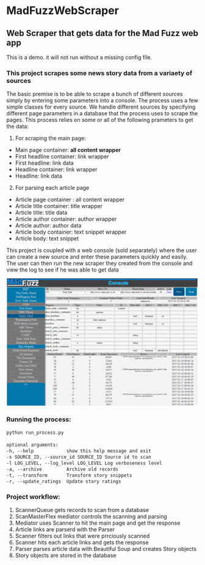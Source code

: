 # MadFuzzWebScraper
## Web Scraper that gets data for the Mad Fuzz web app

This is a demo. it will not run without a missing config file.

### This project scrapes some news story data from a variaety of sources

The basic premise is to be able to scrape a bunch of different sources simply by entering some parameters into a console.
The process uses a few simple classes for every source.
We handle different sources by specifying different page parameters in a database that the process uses to scrape the pages. 
This process relies on some or all of the following prameters to get the data:

 1. For scraping the main page:
* Main page container:      __all content wrapper__
* First headline container:	link wrapper
* First headline:           link data
* Headline container: link wrapper
* Headline: link data
 2. For parsing each article page
* Article page container	: all content wrapper
* Article title container: title wrapper
* Article title: title data
* Article author container: author wrapper
* Article author: author data
* Article body container: text snippet wrapper
* Article body: text snippet

This project is coupled with a web console (sold separately) where the user can create a new source and enter these parameters quickly and easily.
The user can then run the new scraper they created from the console and view the log to see if he was able to get data

![ScreenShot](https://github.com/genebarsukov/MadFuzzWebScraper/blob/develop/madfuzz_console_example.png)

### Running the process:
```
python run_process.py

optional arguments:
-h, --help            show this help message and exit
-s SOURCE_ID, --source_id SOURCE_ID Source id to scan
-l LOG_LEVEL, --log_level LOG_LEVEL Log verboseness level
-a, --archive         Archive old records
-t, --transform       Transform story snippets
-r, --update_ratings  Update story ratings
```

### Project workflow:
 1. ScannerQueue gets records to scan from a database
 2. ScanMasterFlex mediator controls the scanning and parsing
 3. Mediator uses Scanner to hit the main page and get the response
 4. Article links are parserd with the Parser
 5. Scanner filters out links that were prrciously scanned
 6. Scanner hits each article links and gets the response
 7. Parser parses article data with Beautiful Soup and creates Story objects
 8. Story objects are stored in the database


